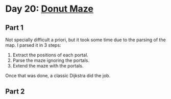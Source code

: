 # Day 20: [Donut Maze](https://adventofcode.com/2019/day/20)

## Part 1

Not specially difficult a priori, but it took some time due to the parsing of the map. I parsed it in 3 steps:
1. Extract the positions of each portal.
2. Parse the maze ignoring the portals.
3. Extend the maze with the portals.

Once that was done, a classic Dijkstra did the job.

## Part 2

